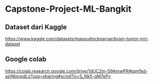 # Capstone-Project-ML-Bangkit
## Dataset dari Kaggle
https://www.kaggle.com/datasets/masoudnickparvar/brain-tumor-mri-dataset

## Google colab
https://colab.research.google.com/drive/1dUC2m-S9AmwPRAtqm1kd-azjNlqypdLz?usp=sharing#scrollTo=S_Nk5-gM7ePv
